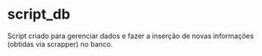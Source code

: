 # script_db
Script criado para gerenciar dados e fazer a inserção de novas informações (obtidas via scrapper) no banco.
